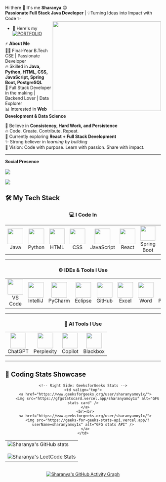 Hi there 👋 It's me **Sharanya** 😊  
**Passionate Full Stack Java Developer** | 💡Turning Ideas into Impact with Code ✨  
<img align="right" width="350" height="290" src="https://i.pinimg.com/originals/47/f0/34/47f0342cec72b800463bf003eac1257e.gif">

- 🔭 Here's my [![PORTFOLIO](https://img.shields.io/badge/PORTFOLIO-blue?style=for-the-badge&logo=appveyor)](https://harpp/)

⚡ **About Me**  
👩‍💻 Final-Year B.Tech CSE | Passionate Developer  
🔥 Skilled in **Java, Python, HTML, CSS, JavaScript, Spring Boot, PostgreSQL**  
🚀 Full Stack Developer in the making | Backend Lover | Data Explorer  
📊 Interested in **Web Development & Data Science**  

💙 Believe in **Consistency, Hard Work, and Persistence**  
🔥 Code. Create. Contribute. Repeat.  
🌱 Currently exploring **React + Full Stack Development**  
✨ Strong believer in *learning by building*  
🎯 Vision: Code with purpose. Learn with passion. Share with impact.  

---

**Social Presence**  
<br> [<img src="https://img.shields.io/badge/LinkedIn-0077B5?style=for-the-badge&logo=linkedin&logoColor=white" />](https://www.linkedin.com/in/sharanyam032025/)  
<br> [<img src="https://img.shields.io/badge/-LeetCode-FFA116?style=for-the-badge&logo=LeetCode&logoColor=black" />](https://leetcode.com/u/Sharanya_0305/)

## 🛠️ My Tech Stack  

<div align="center">

### 💻 I Code In  
<table>
<tr>
<td align="center">
<img height="50" src="https://img.icons8.com/color/48/java-coffee-cup-logo.png"/><br>Java
</td>
<td align="center">
<img height="50" src="https://img.icons8.com/color/48/python.png"/><br>Python
</td>
<td align="center">
<img height="50" src="https://img.icons8.com/color/48/html-5.png"/><br>HTML
</td>
<td align="center">
<img height="50" src="https://img.icons8.com/color/48/css3.png"/><br>CSS
</td>
<td align="center">
<img height="50" src="https://img.icons8.com/color/48/javascript.png"/><br>JavaScript
</td>
<td align="center">
<img height="50" src="https://img.icons8.com/color/48/react-native.png"/><br>React
</td>
<td align="center">
<img height="48" src="https://img.icons8.com/color/48/spring-logo.png"/><br>Spring Boot
</td>
<td align="center">
<img height="40" src="https://img.icons8.com/external-tal-revivo-color-tal-revivo/24/external-postgre-sql-a-free-and-open-source-relational-database-management-system-logo-color-tal-revivo.png"/><br>PostgreSQL
</td>
</tr>
</table>

---

### ⚙️ IDEs & Tools I Use  
<table>
<tr>
<td align="center"><img height="50" src="https://img.icons8.com/color/48/visual-studio-code-2019.png"/><br>VS Code</td>
<td align="center"><img height="50" src="https://img.icons8.com/color/48/intellij-idea.png"/><br>IntelliJ</td>
<td align="center"><img height="50" src="https://img.icons8.com/color/48/pycharm.png"/><br>PyCharm</td>
<td align="center"><img height="50" src="https://img.icons8.com/officel/480/java-eclipse.png"/><br>Eclipse</td>
<td align="center"><img height="50" src="https://img.icons8.com/ios-filled/50/github.png"/><br>GitHub</td>
<td align="center"><img height="50" src="https://img.icons8.com/fluency/48/microsoft-excel-2019.png"/><br>Excel</td>
<td align="center"><img height="50" src="https://img.icons8.com/color/48/microsoft-word-2019--v2.png"/><br>Word</td>
<td align="center"><img height="50" src="https://img.icons8.com/fluency/48/microsoft-powerpoint-2019.png"/><br>PowerPoint</td>
<td align="center"><img height="50" src="https://img.icons8.com/color/48/figma--v1.png"/><br>Figma</td>
<td align="center"><img height="50" src="https://img.icons8.com/fluency/48/canva.png"/><br>Canva</td>
</tr>
</table>

---

### 🤖 AI Tools I Use  
<table>
<tr>
<td align="center"><img height="50" src="https://img.icons8.com/ios/50/chatgpt.png"/><br>ChatGPT</td>
<td align="center"><img height="50" src="https://img.icons8.com/ios-filled/50/perplexity-ai.png"/><br>Perplexity</td>
<td align="center"><img height="50" src="https://img.icons8.com/fluency/48/microsoft-copilot.png"/><br>Copilot</td>
<td align="center"><img height="50" src="https://img.icons8.com/ios-filled/50/blackbox.png"/><br>Blackbox</td>
</tr>
</table>

</div>

---

## 🚀 Coding Stats Showcase

<div align="center">
<table>
  <tr>
    <!-- Left Side: GitHub & LeetCode Stats -->
    <td valign="top">
      <img src="https://github-readme-stats.vercel.app/api?username=Sharanya0305&show_icons=true&theme=radical" alt="Sharanya's GitHub stats" />
      <br><br>
      <a href="https://leetcode.com/Sharanya_0305/">
        <img src="https://leetcard.jacoblin.cool/Sharanya_0305?ext=contest&theme=dark" alt="Sharanya's LeetCode Stats" />
      </a>
    </td>

    <!-- Right Side: GeeksforGeeks Stats -->
    <td valign="top">
      <a href="https://www.geeksforgeeks.org/user/sharanyamoy1x/">
        <img src="https://gfgstatscard.vercel.app/sharanyamoy1x" alt="GFG stats card" />
      </a>
      <br><br>
      <a href="https://www.geeksforgeeks.org/user/sharanyamoy1x/">
        <img src="https://geeks-for-geeks-stats-api.vercel.app/?userName=sharanyamoy1x" alt="GFG stats API" />
      </a>
    </td>
  </tr>
</table>

<br>

<!-- GitHub Activity Graph -->
<a href="https://github.com/ashutosh00710/github-readme-activity-graph">
  <img src="https://github-readme-activity-graph.vercel.app/graph?username=Sharanya0305&bg_color=000000&color=ffffff&line=51f565&point=ffffff&area=true&hide_border=true" alt="Sharanya's GitHub Activity Graph" />
</a>
</div>
